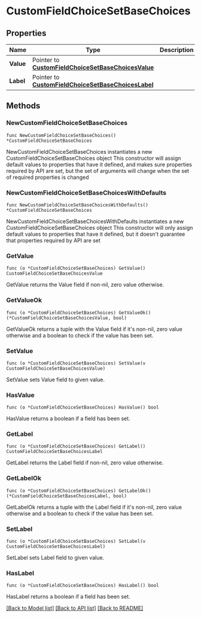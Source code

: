 # CustomFieldChoiceSetBaseChoices

## Properties

Name | Type | Description | Notes
------------ | ------------- | ------------- | -------------
**Value** | Pointer to [**CustomFieldChoiceSetBaseChoicesValue**](CustomFieldChoiceSetBaseChoicesValue.md) |  | [optional] 
**Label** | Pointer to [**CustomFieldChoiceSetBaseChoicesLabel**](CustomFieldChoiceSetBaseChoicesLabel.md) |  | [optional] 

## Methods

### NewCustomFieldChoiceSetBaseChoices

`func NewCustomFieldChoiceSetBaseChoices() *CustomFieldChoiceSetBaseChoices`

NewCustomFieldChoiceSetBaseChoices instantiates a new CustomFieldChoiceSetBaseChoices object
This constructor will assign default values to properties that have it defined,
and makes sure properties required by API are set, but the set of arguments
will change when the set of required properties is changed

### NewCustomFieldChoiceSetBaseChoicesWithDefaults

`func NewCustomFieldChoiceSetBaseChoicesWithDefaults() *CustomFieldChoiceSetBaseChoices`

NewCustomFieldChoiceSetBaseChoicesWithDefaults instantiates a new CustomFieldChoiceSetBaseChoices object
This constructor will only assign default values to properties that have it defined,
but it doesn't guarantee that properties required by API are set

### GetValue

`func (o *CustomFieldChoiceSetBaseChoices) GetValue() CustomFieldChoiceSetBaseChoicesValue`

GetValue returns the Value field if non-nil, zero value otherwise.

### GetValueOk

`func (o *CustomFieldChoiceSetBaseChoices) GetValueOk() (*CustomFieldChoiceSetBaseChoicesValue, bool)`

GetValueOk returns a tuple with the Value field if it's non-nil, zero value otherwise
and a boolean to check if the value has been set.

### SetValue

`func (o *CustomFieldChoiceSetBaseChoices) SetValue(v CustomFieldChoiceSetBaseChoicesValue)`

SetValue sets Value field to given value.

### HasValue

`func (o *CustomFieldChoiceSetBaseChoices) HasValue() bool`

HasValue returns a boolean if a field has been set.

### GetLabel

`func (o *CustomFieldChoiceSetBaseChoices) GetLabel() CustomFieldChoiceSetBaseChoicesLabel`

GetLabel returns the Label field if non-nil, zero value otherwise.

### GetLabelOk

`func (o *CustomFieldChoiceSetBaseChoices) GetLabelOk() (*CustomFieldChoiceSetBaseChoicesLabel, bool)`

GetLabelOk returns a tuple with the Label field if it's non-nil, zero value otherwise
and a boolean to check if the value has been set.

### SetLabel

`func (o *CustomFieldChoiceSetBaseChoices) SetLabel(v CustomFieldChoiceSetBaseChoicesLabel)`

SetLabel sets Label field to given value.

### HasLabel

`func (o *CustomFieldChoiceSetBaseChoices) HasLabel() bool`

HasLabel returns a boolean if a field has been set.


[[Back to Model list]](../README.md#documentation-for-models) [[Back to API list]](../README.md#documentation-for-api-endpoints) [[Back to README]](../README.md)


